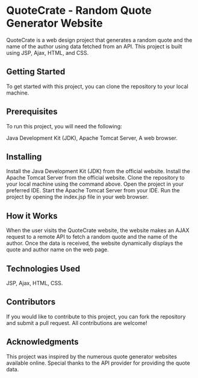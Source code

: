 # QuoteCrate - Random Quote Generator Website
QuoteCrate is a web design project that generates a random quote and the name of the author using data fetched from an API. This project is built using JSP, Ajax, HTML, and CSS.

## Getting Started
To get started with this project, you can clone the repository to your local machine.

## Prerequisites
To run this project, you will need the following:

Java Development Kit (JDK), 
Apache Tomcat Server, 
A web browser.
## Installing
Install the Java Development Kit (JDK) from the official website.
Install the Apache Tomcat Server from the official website.
Clone the repository to your local machine using the command above.
Open the project in your preferred IDE.
Start the Apache Tomcat Server from your IDE.
Run the project by opening the index.jsp file in your web browser.
## How it Works
When the user visits the QuoteCrate website, the website makes an AJAX request to a remote API to fetch a random quote and the name of the author. Once the data is received, the website dynamically displays the quote and author name on the web page.

## Technologies Used
JSP, 
Ajax, 
HTML, 
CSS.
## Contributors
If you would like to contribute to this project, you can fork the repository and submit a pull request. All contributions are welcome!

## Acknowledgments
This project was inspired by the numerous quote generator websites available online. Special thanks to the API provider for providing the quote data.



